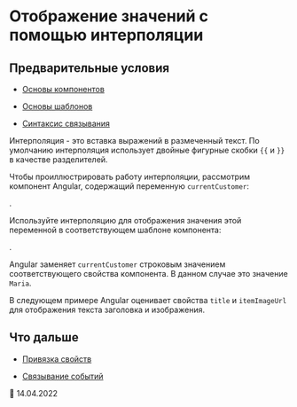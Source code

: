 # Отображение значений с помощью интерполяции

## Предварительные условия

-   [Основы компонентов](guide/architecture-components)

-   [Основы шаблонов](guide/glossary#template)

-   [Синтаксис связывания](guide/binding-syntax)

<!--todo: needs a level 2 heading for info below -->

Интерполяция - это вставка выражений в размеченный текст. По умолчанию интерполяция использует двойные фигурные скобки `{{` и `}}` в качестве разделителей.

Чтобы проиллюстрировать работу интерполяции, рассмотрим компонент Angular, содержащий переменную `currentCustomer`:

<code-example path="interpolation/src/app/app.component.ts" region="customer"></code-example>.

Используйте интерполяцию для отображения значения этой переменной в соответствующем шаблоне компонента:

<code-example path="interpolation/src/app/app.component.html" region="interpolation-example1"></code-example>.

Angular заменяет `currentCustomer` строковым значением соответствующего свойства компонента. В данном случае это значение `Maria`.

В следующем примере Angular оценивает свойства `title` и `itemImageUrl` для отображения текста заголовка и изображения.

<code-example path="interpolation/src/app/app.component.html" region="component-property"></code-example>

## Что дальше

-   [Привязка свойств](guide/property-binding)

-   [Связывание событий](guide/event-binding)

:date: 14.04.2022

